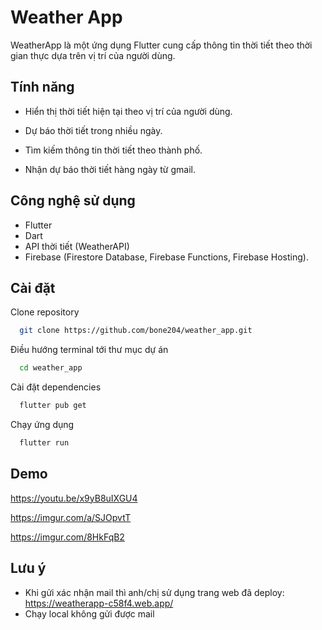 
# Weather App

WeatherApp là một ứng dụng Flutter cung cấp thông tin thời tiết theo thời gian thực dựa trên vị trí của người dùng.


## Tính năng

- Hiển thị thời tiết hiện tại theo vị trí của người dùng.

- Dự báo thời tiết trong nhiều ngày.

- Tìm kiếm thông tin thời tiết theo thành phố.

- Nhận dự báo thời tiết hàng ngày từ gmail.


## Công nghệ sử dụng

- Flutter
- Dart
- API thời tiết (WeatherAPI)
- Firebase (Firestore Database, Firebase Functions, Firebase Hosting).


## Cài đặt

Clone repository

```bash
  git clone https://github.com/bone204/weather_app.git
```

Điều hướng terminal tới thư mục dự án

```bash
  cd weather_app
```

Cài đặt dependencies

```bash
  flutter pub get
```

Chạy ứng dụng

```bash
  flutter run
```


## Demo

https://youtu.be/x9yB8uIXGU4

https://imgur.com/a/SJOpvtT

https://imgur.com/8HkFqB2
## Lưu ý

- Khi gửi xác nhận mail thì anh/chị sử dụng trang web đã deploy: https://weatherapp-c58f4.web.app/ 
- Chạy local không gửi được mail

